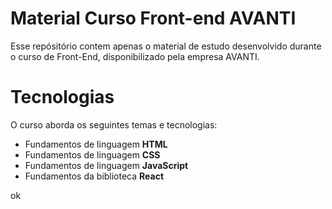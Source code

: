 # Material Curso Front-end AVANTI

Esse repósitório contem apenas o material de estudo desenvolvido durante o curso de Front-End, disponibilizado pela empresa AVANTI.

# Tecnologias

O curso aborda os seguintes temas e tecnologias:  

* Fundamentos de linguagem **HTML**
* Fundamentos de linguagem **CSS**
* Fundamentos de linguagem **JavaScript**
* Fundamentos da biblioteca **React**

ok

